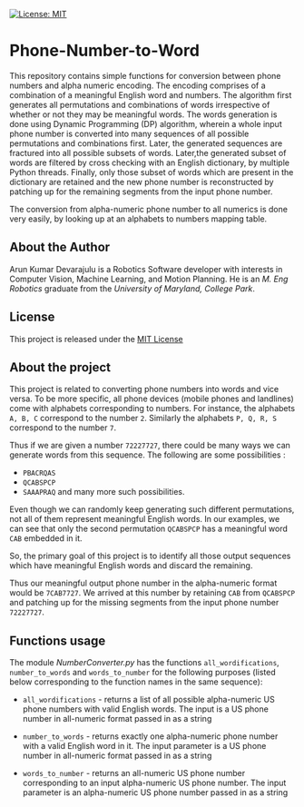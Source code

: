 [![License: MIT](https://img.shields.io/badge/License-MIT-yellow.svg)](https://opensource.org/licenses/MIT)
# Phone-Number-to-Word
This repository contains simple functions for conversion between phone numbers and alpha numeric encoding. The encoding comprises of a combination of a meaningful English word and numbers. The algorithm first generates all permutations and combinations of words irrespective of whether or not they may be meaningful words. The words generation is done using Dynamic Programming (DP) algorithm, wherein a whole input phone number is converted into many sequences of all possible permutations and combinations first. Later, the generated sequences are fractured into all possible subsets of words. Later,the generated subset of words are filtered by cross checking with an English dictionary, by multiple Python threads. Finally, only those subset of words which are present in the dictionary are retained and the new phone number is reconstructed by patching up for the remaining segments from the input phone number.

The conversion from alpha-numeric phone number to all numerics is done very easily, by looking up at an alphabets to numbers mapping table.

## About the Author
Arun Kumar Devarajulu is a Robotics Software developer with interests in Computer Vision, Machine Learning, and Motion Planning. 
He is an *M. Eng Robotics* graduate from the *University of Maryland, College Park*.

## License
This project is released under the [MIT License](LICENSE)

## About the project
This project is related to converting phone numbers into words and vice versa. To be more specific, all phone
devices (mobile phones and landlines) come with alphabets corresponding to numbers. For instance, the alphabets `A, B, C`
correspond to the number `2`. Similarly the alphabets `P, Q, R, S` correspond to the number `7`. 

Thus if we are given a number `72227727`, there could be many ways we can generate words from this sequence.
The following are some possibilities :
- `PBACRQAS`
- `QCABSPCP`
- `SAAAPRAQ`
and many more such possibilities.

Even though we can randomly keep generating such different permutations, not all of them represent meaningful
English words. In our examples, we can see that only the second permutation `QCABSPCP` has a meaningful word `CAB`
embedded in it. 

So, the primary goal of this project is to identify all those output sequences which have meaningful English words and 
discard the remaining.

Thus our meaningful output phone number in the alpha-numeric format would be `7CAB7727`. We arrived at this number by retaining
`CAB` from `QCABSPCP` and patching up for the missing segments from the input phone number `72227727`.

## Functions usage
The module *NumberConverter.py* has the functions `all_wordifications`, `number_to_words` and `words_to_number` for the following
purposes (listed below corresponding to the function names in the same sequence):
- `all_wordifications` - returns a list of all possible alpha-numeric US phone numbers with valid English words. The input is
a US phone number in all-numeric format passed in as a string

- `number_to_words` - returns exactly one alpha-numeric phone number with a valid English word in it. The input parameter is 
a US phone number in all-numeric format passed in as a string

- `words_to_number` - returns an all-numeric US phone number corresponding to an input alpha-numeric US phone number. The input
parameter is an alpha-numeric US phone number passed in as a string

  
